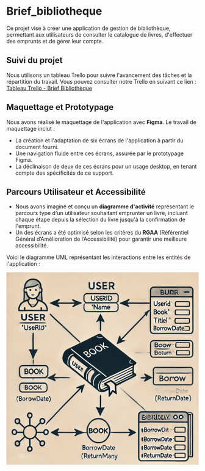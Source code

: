 # Brief_bibliotheque

Ce projet vise à créer une application de gestion de bibliothèque, permettant aux utilisateurs de consulter le catalogue de livres, d'effectuer des emprunts et de gérer leur compte.

## Suivi du projet

Nous utilisons un tableau Trello pour suivre l'avancement des tâches et la répartition du travail. Vous pouvez consulter notre Trello en suivant ce lien : [Tableau Trello - Brief Bibliothèque](https://trello.com/b/kLo96FMp/brief-biblioth%C3%A8que)

## Maquettage et Prototypage

Nous avons réalisé le maquettage de l'application avec **Figma**. Le travail de maquettage inclut :

- La création et l'adaptation de six écrans de l'application à partir du document fourni.
- Une navigation fluide entre ces écrans, assurée par le prototypage Figma.
- La déclinaison de deux de ces écrans pour un usage desktop, en tenant compte des spécificités de ce support.

## Parcours Utilisateur et Accessibilité

- Nous avons imaginé et conçu un **diagramme d'activité** représentant le parcours type d'un utilisateur souhaitant emprunter un livre, incluant chaque étape depuis la sélection du livre jusqu'à la confirmation de l'emprunt.
- Un des écrans a été optimisé selon les critères du **RGAA** (Référentiel Général d’Amélioration de l’Accessibilité) pour garantir une meilleure accessibilité.

Voici le diagramme UML représentant les interactions entre les entités de l'application :

![Diagramme UML](./img/diagramme_uml.png)
